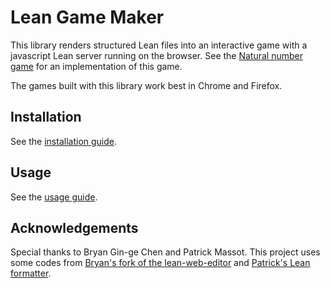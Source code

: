 # Lean Game Maker

This library renders structured Lean files into an interactive game with a javascript Lean server running on the browser.
See the [Natural number game](https://wwwf.imperial.ac.uk/~buzzard/xena/natural_number_game/) for an implementation of this game.

The games built with this library work best in Chrome and Firefox.

## Installation

See the [installation guide](https://github.com/mpedramfar/Lean-game-maker/blob/master/INSTALL.md).

## Usage

See the [usage guide](https://github.com/mpedramfar/Lean-game-maker/blob/master/USAGE.md).

## Acknowledgements

Special thanks to Bryan Gin-ge Chen and Patrick Massot.
This project uses some codes from 
[Bryan's fork of the lean-web-editor](https://github.com/bryangingechen/lean-web-editor)
and
[Patrick's Lean formatter](https://github.com/leanprover-community/format_lean).
